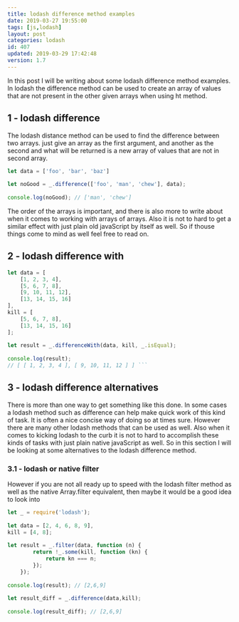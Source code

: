 ```yaml
---
title: lodash difference method examples
date: 2019-03-27 19:55:00
tags: [js,lodash]
layout: post
categories: lodash
id: 407
updated: 2019-03-29 17:42:48
version: 1.7
---
```


In this post I will be writing about some lodash difference method examples. In lodash the difference method can be used to create an array of values that are not present in the other given arrays when using ht method.

<!-- more -->

## 1 - lodash difference

The lodash distance method can be used to find the difference between two arrays. just give an array as the first argument, and another as the second and what will be returned is a new array of values that are not in second array.

```js
let data = ['foo', 'bar', 'baz']
 
let noGood = _.difference(['foo', 'man', 'chew'], data);
 
console.log(noGood); // ['man', 'chew']
```

The order of the arrays is important, and there is also more to write about when it comes to working with arrays of arrays. Also it is not to hard to get a similar effect with just plain old javaScript by itself as well. So if thouse things come to mind as well feel free to read on.

## 2 - lodash difference with

```js
let data = [
    [1, 2, 3, 4],
    [5, 6, 7, 8],
    [9, 10, 11, 12],
    [13, 14, 15, 16]
],
kill = [
    [5, 6, 7, 8],
    [13, 14, 15, 16]
];
 
let result = _.differenceWith(data, kill, _.isEqual);
 
console.log(result);
// [ [ 1, 2, 3, 4 ], [ 9, 10, 11, 12 ] ] ```
```

## 3 - lodash difference alternatives

There is more than one way to get something like this done. In some cases a lodash method such as difference can help make quick work of this kind of task. It is often a nice concise way of doing so at times sure. However there are many other lodash methods that can be used as well. Also when it comes to kicking lodash to the curb it is not to hard to accomplish these kinds of tasks with just plain native javaScript as well. So in this section I will be looking at some alternatives to the lodash difference method.

### 3.1 - lodash or native filter

However if you are not all ready up to speed with the lodash filter method as well as the native Array.filter equivalent, then maybe it would be a good idea to look into

```js
let _ = require('lodash');
 
let data = [2, 4, 6, 8, 9],
kill = [4, 8];
 
let result = _.filter(data, function (n) {
        return !_.some(kill, function (kn) {
            return kn === n;
        });
    });
 
console.log(result); // [2,6,9]
 
let result_diff = _.difference(data,kill);
 
console.log(result_diff); // [2,6,9]
```
